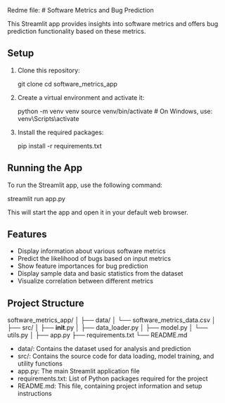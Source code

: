 Redme file: # Software Metrics and Bug Prediction

This Streamlit app provides insights into software metrics and offers bug prediction functionality based on these metrics.

## Setup

1. Clone this repository:
   
   git clone <repository-url>
   cd software_metrics_app
   

2. Create a virtual environment and activate it:
   
   python -m venv venv
   source venv/bin/activate  # On Windows, use: venv\Scripts\activate
   

3. Install the required packages:
   
   pip install -r requirements.txt
   

## Running the App

To run the Streamlit app, use the following command:


streamlit run app.py


This will start the app and open it in your default web browser.

## Features

- Display information about various software metrics
- Predict the likelihood of bugs based on input metrics
- Show feature importances for bug prediction
- Display sample data and basic statistics from the dataset
- Visualize correlation between different metrics

## Project Structure


software_metrics_app/
│
├── data/
│   └── software_metrics_data.csv
│
├── src/
│   ├── __init__.py
│   ├── data_loader.py
│   ├── model.py
│   └── utils.py
│
├── app.py
├── requirements.txt
└── README.md


- data/: Contains the dataset used for analysis and prediction
- src/: Contains the source code for data loading, model training, and utility functions
- app.py: The main Streamlit application file
- requirements.txt: List of Python packages required for the project
- README.md: This file, containing project information and setup instructions